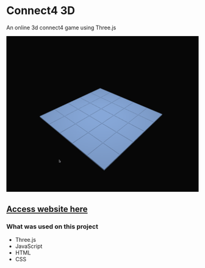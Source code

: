 # Connect4 3D

An online 3d connect4 game using Three.js

<p align="center">
  <img src="./demo.gif">
</p>

## [Access website here](https://lnardon.github.io/Connect4_3D/ "Homepage")

### What was used on this project

- Three.js
- JavaScript
- HTML
- CSS
